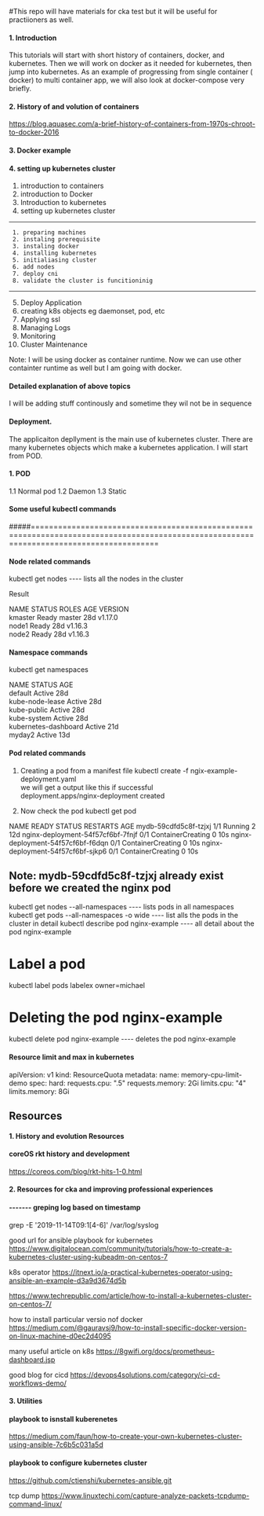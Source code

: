 #This repo will have materials for cka test but it will be useful for practiioners as well. 

#### 1. Introduction 
This tutorials will start with short history of containers, docker, and kubernetes. Then we will work on docker as it needed for kubernetes, then jump into kubernetes. As an example of progressing from single container ( docker) to multi container app, we will also look at docker-compose very briefly. 

#### 2. History of and volution of containers
https://blog.aquasec.com/a-brief-history-of-containers-from-1970s-chroot-to-docker-2016


#### 3. Docker example 


#### 4. setting up kubernetes cluster
1. introduction to containers
2. introduction to Docker 
3. Introduction to kubernetes
4. setting up kubernetes cluster

---
     1. preparing machines
     2. instaling prerequisite
     3. instaling docker 
     4. installing kubernetes 
     5. initialiasing cluster
     6. add nodes
     7. deploy cni 
     8. validate the cluster is funcitioninig 
 ---
5. Deploy Application 
6. creating k8s objects eg daemonset, pod, etc
7. Applying ssl 
8. Managing Logs
9. Monitoring 
10. Cluster Maintenance


Note: I will be using docker as container runtime. Now we can use other containter runtime as well but I am going with docker. 

#### Detailed explanation of above topics

I will be adding stuff continously and sometime they wil not be in sequence

#### Deployment. 
The applicaiton depllyment is the main use of kubernetes cluster. There are many kubernetes objects which make a kubernetes application. I will start from POD.

#### 1. POD
1.1 Normal pod
1.2 Daemon
1.3 Static 


#### Some useful kubectl commands 

#####========================================================================================================================================


#### Node related commands 
kubectl get nodes                       	----	lists all the nodes in the cluster


Result

NAME      STATUS   ROLES    AGE   VERSION \
kmaster   Ready    master   28d   v1.17.0 \
node1     Ready    <none>   28d   v1.16.3 \
node2     Ready    <none>   28d   v1.16.3
	

#### Namespace commands 
kubectl get namespaces

NAME                   STATUS   AGE \
default                Active   28d \
kube-node-lease        Active   28d \
kube-public            Active   28d \
kube-system            Active   28d \
kubernetes-dashboard   Active   21d \
myday2                 Active   13d

	

#### Pod related commands
1. Creating a pod from a manifest file 
kubectl create -f ngix-example-deployment.yaml \
we will get a output like this if successful \
deployment.apps/nginx-deployment created

2. Now check the pod 
kubectl get pod

NAME                                READY   STATUS              RESTARTS   AGE
mydb-59cdfd5c8f-tzjxj               1/1     Running             2          12d
nginx-deployment-54f57cf6bf-7fnjf   0/1     ContainerCreating   0          10s
nginx-deployment-54f57cf6bf-f6dqn   0/1     ContainerCreating   0          10s
nginx-deployment-54f57cf6bf-sjkp6   0/1     ContainerCreating   0          10s

Note: mydb-59cdfd5c8f-tzjxj already exist before we created the nginx pod
---
kubectl get nodes --all-namespaces 		----	lists pods in all namespaces
kubectl get pods --all-namespaces -o wide	----	list alls the pods in the cluster in detail
kubectl describe pod nginx-example		----	all detail about the pod nginx-example
# Label a pod
 kubectl label pods labelex owner=michael
# Deleting the pod nginx-example 
kubectl delete pod nginx-example 			----	deletes the pod nginx-example


#### Resource limit and max in kubernetes

apiVersion: v1
kind: ResourceQuota
metadata:
  name: memory-cpu-limit-demo
spec:
  hard:
    requests.cpu: ".5"
    requests.memory: 2Gi
    limits.cpu: "4"
    limits.memory: 8Gi
    



## Resources

#### 1. History and evolution Resources
#### coreOS rkt history and development 
https://coreos.com/blog/rkt-hits-1-0.html

#### 2. Resources for cka and improving professional experiences

#### ------- greping log based on timestamp
grep -E '2019-11-14T09:1[4-6]' /var/log/syslog

good url for ansible playbook for kubernetes \
https://www.digitalocean.com/community/tutorials/how-to-create-a-kubernetes-cluster-using-kubeadm-on-centos-7

k8s operator
https://itnext.io/a-practical-kubernetes-operator-using-ansible-an-example-d3a9d3674d5b

https://www.techrepublic.com/article/how-to-install-a-kubernetes-cluster-on-centos-7/

how to install particular versio nof docker
https://medium.com/@gauravsj9/how-to-install-specific-docker-version-on-linux-machine-d0ec2d4095

many useful article on k8s
https://8gwifi.org/docs/prometheus-dashboard.jsp

good blog for cicd
https://devops4solutions.com/category/ci-cd-workflows-demo/


#### 3. Utilities 
#### playbook to isnstall kuberenetes
https://medium.com/faun/how-to-create-your-own-kubernetes-cluster-using-ansible-7c6b5c031a5d 
#### playbook to configure kubernetes cluster
https://github.com/ctienshi/kubernetes-ansible.git

tcp dump
https://www.linuxtechi.com/capture-analyze-packets-tcpdump-command-linux/
